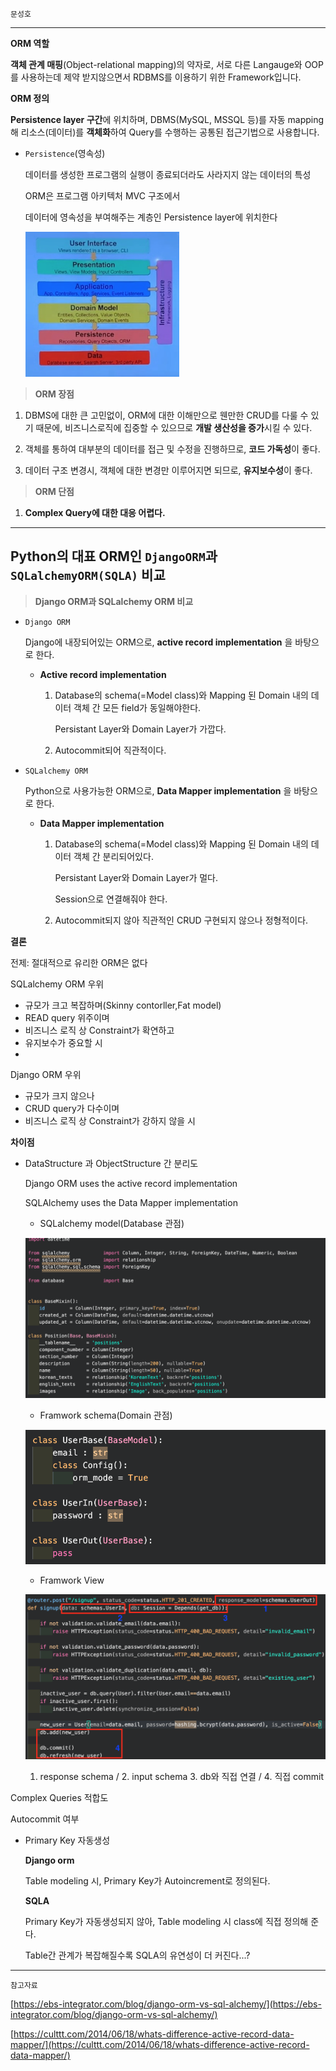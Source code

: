 `문성호`

---

**ORM 역할**

 **객체 관계 매핑**(Object-relational mapping)의 약자로, 서로 다른 Langauge와 OOP를 사용하는데 제약 받지않으면서 RDBMS를 이용하기 위한 Framework입니다. 

**ORM 정의**

**Persistence layer 구간**에 위치하며, DBMS(MySQL, MSSQL 등)를 자동 mapping해 리소스(데이터)를 **객체화**하여 Query를 수행하는 공통된 접근기법으로 사용합니다.

- `Persistence`(영속성)

    데이터를 생성한 프로그램의 실행이 종료되더라도 사라지지 않는 데이터의 특성

    ORM은 프로그램 아키텍처 MVC 구조에서 

    데이터에 영속성을 부여해주는 계층인 Persistence layer에 위치한다

    ![](https://github.com/knotted-developers/Computer-science/blob/96b840b26de3bddfa8c4957914ac66f2dff8ffe0/Development%20common%20sense/Images/orm.png)

> **ORM 장점**

1) DBMS에 대한 큰 고민없이, ORM에 대한 이해만으로 웬만한 CRUD를 다룰 수 있기 때문에, 비즈니스로직에 집중할 수 있으므로 **개발 생산성을 증가**시킬 수 있다.

2) 객체를 통하여 대부분의 데이터를 접근 및 수정을 진행하므로, **코드 가독성**이 좋다.

3) 데이터 구조 변경시, 객체에 대한 변경만 이루어지면 되므로, **유지보수성**이 좋다.

> **ORM 단점**

1) **Complex Query에 대한 대응 어렵다.**

---

## **Python의 대표 ORM인 `DjangoORM`과`SQLalchemyORM(SQLA)` 비교**

> **Django ORM과 SQLalchemy ORM 비교**

- `Django ORM`

    Django에 내장되어있는 ORM으로, **active record implementation** 을 바탕으로 한다.

    - **Active record implementation**
        1. Database의 schema(=Model class)와 Mapping 된 Domain 내의 데이터 객체 간 모든 field가 동일해야한다.

            Persistant Layer와 Domain Layer가 가깝다.

        2. Autocommit되어 직관적이다.

- `SQLalchemy ORM`

    Python으로 사용가능한 ORM으로, **Data Mapper implementation** 을 바탕으로 한다.

    - **Data Mapper implementation**
        1. Database의 schema(=Model class)와 Mapping 된 Domain 내의 데이터 객체 간 분리되어있다.

            Persistant Layer와 Domain Layer가 멀다.

            Session으로 연결해줘야 한다.

        2. Autocommit되지 않아 직관적인 CRUD 구현되지 않으나 정형적이다.

**결론**

전제: 절대적으로 유리한 ORM은 없다

SQLalchemy ORM 우위

- 규모가 크고 복잡하며(Skinny contorller,Fat model)
- READ query 위주이며
- 비즈니스 로직 상 Constraint가 확연하고
- 유지보수가 중요할 시
- 

Django ORM 우위

- 규모가 크지 않으나
- CRUD query가 다수이며
- 비즈니스 로직 상 Constraint가 강하지 않을 시

**차이점**

- DataStructure 과 ObjectStructure 간 분리도

    Django ORM uses the active record implementation

    SQLAlchemy uses the Data Mapper implementation

    - SQLalchemy model(Database 관점)

    ![](https://github.com/knotted-developers/Computer-science/blob/8f94b101e59f43839709663bb3307beb69495d52/Development%20common%20sense/Images/orm2.png)

    - Framwork schema(Domain 관점)

    ![](https://github.com/knotted-developers/Computer-science/blob/8f94b101e59f43839709663bb3307beb69495d52/Development%20common%20sense/Images/orm3.png)

    - Framwork View

    ![](https://github.com/knotted-developers/Computer-science/blob/8f94b101e59f43839709663bb3307beb69495d52/Development%20common%20sense/Images/orm4.png)

    1. response schema / 2. input schema                                    3. db와 직접 연결 / 4. 직접 commit

Complex Queries 적합도

Autocommit 여부

- Primary Key 자동생성

    **Django orm**

    Table modeling 시, Primary Key가 Autoincrement로 정의된다.

    **SQLA** 

    Primary Key가 자동생성되지 않아, Table modeling 시 class에 직접 정의해 준다.

    Table간 관계가 복잡해질수록 SQLA의 유연성이 더 커진다...?

---

`참고자료`

[https://ebs-integrator.com/blog/django-orm-vs-sql-alchemy/](https://ebs-integrator.com/blog/django-orm-vs-sql-alchemy/)

[https://culttt.com/2014/06/18/whats-difference-active-record-data-mapper/](https://culttt.com/2014/06/18/whats-difference-active-record-data-mapper/)

